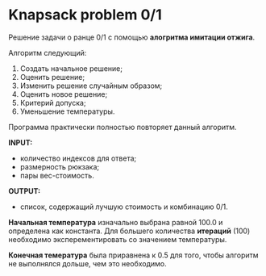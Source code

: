 # Knapsack problem 0/1
Решение задачи о ранце 0/1 с помощью **алогритма имитации отжига**.

Алгоритм следующий:

1. Создать начальное решение;
2. Оценить решение;
3. Изменить решение случайным образом;
4. Оценить новое решение;
5. Критерий допуска;
6. Уменьшение температуры.

Программа практически полностью повторяет данный алгоритм. 

**INPUT:**
- количество индексов для ответа;
- размерность рюкзака;
- пары вес-стоимость.

**OUTPUT:**
- список, содержащий лучшую стоимость и комбинацию 0/1.

**Начальная температура** изначально выбрана равной 100.0 и определена как константа. Для большего количества **итераций** (100) необходимо эксперементировать со значением температуры.  

**Конечная темература** была приравнена к 0.5 для того, чтобы алгоритм не выполнялся дольше, чем это необходимо.
